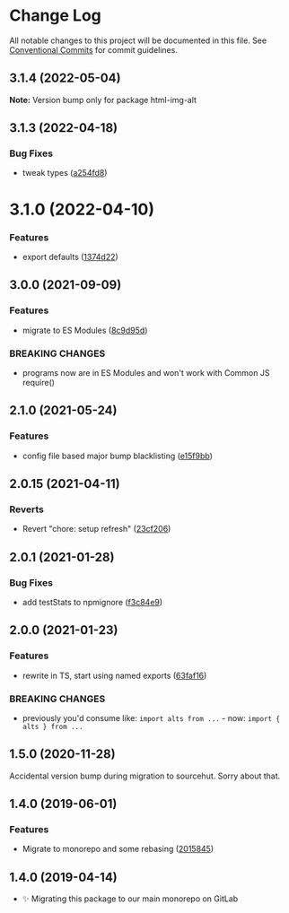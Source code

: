 # Change Log

All notable changes to this project will be documented in this file.
See [Conventional Commits](https://conventionalcommits.org) for commit guidelines.

## 3.1.4 (2022-05-04)

**Note:** Version bump only for package html-img-alt





## 3.1.3 (2022-04-18)

### Bug Fixes

- tweak types ([a254fd8](https://github.com/codsen/codsen/commit/a254fd88b3ff2598635d51d93795e215d7522cca))

# 3.1.0 (2022-04-10)

### Features

- export defaults ([1374d22](https://github.com/codsen/codsen/commit/1374d228706a112720b6e0080e308f500b6ae48d))

## 3.0.0 (2021-09-09)

### Features

- migrate to ES Modules ([8c9d95d](https://github.com/codsen/codsen/commit/8c9d95d5dea0b769c2f070397141918a4893d575))

### BREAKING CHANGES

- programs now are in ES Modules and won't work with Common JS require()

## 2.1.0 (2021-05-24)

### Features

- config file based major bump blacklisting ([e15f9bb](https://github.com/codsen/codsen/commit/e15f9bba1c4fd5f847ac28b3f38fa6ee633f5dca))

## 2.0.15 (2021-04-11)

### Reverts

- Revert "chore: setup refresh" ([23cf206](https://github.com/codsen/codsen/commit/23cf206970a087ff0fa04e61f94d919f59ab3881))

## 2.0.1 (2021-01-28)

### Bug Fixes

- add testStats to npmignore ([f3c84e9](https://github.com/codsen/codsen/commit/f3c84e95afc5514214312f913692d85b2e12eb29))

## 2.0.0 (2021-01-23)

### Features

- rewrite in TS, start using named exports ([63faf16](https://github.com/codsen/codsen/commit/63faf16c0c926be440449ca849318c178e4aba9d))

### BREAKING CHANGES

- previously you'd consume like: `import alts from ...` - now: `import { alts } from ...`

## 1.5.0 (2020-11-28)

Accidental version bump during migration to sourcehut. Sorry about that.

## 1.4.0 (2019-06-01)

### Features

- Migrate to monorepo and some rebasing ([2015845](https://gitlab.com/codsen/codsen/commit/2015845))

## 1.4.0 (2019-04-14)

- ✨ Migrating this package to our main monorepo on GitLab
